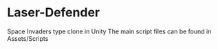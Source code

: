 # Laser-Defender
Space Invaders type clone in Unity
The main script files can be found in Assets/Scripts
